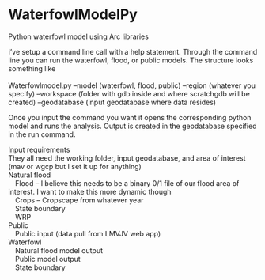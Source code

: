# WaterfowlModelPy
Python waterfowl model using Arc libraries

I’ve setup a command line call with a help statement.  Through the command line you can run the waterfowl, flood, or public models.  The structure looks something like
<br><br>Waterfowlmodel.py –model (waterfowl, flood, public) –region (whatever you specify) –workspace (folder with gdb inside and where scratchgdb will be created) –geodatabase (input geodatabase where data resides)

Once you input the command you want it opens the corresponding python model and runs the analysis.  Output is created in the geodatabase specified in the run command.

Input requirements<br>
They all need the working folder, input geodatabase, and area of interest (mav or wgcp but I set it up for anything)<br>
Natural flood<br>
	&emsp;Flood – I believe this needs to be a binary 0/1 file of our flood area of interest.  I want to make this more dynamic though<br>
	&emsp;Crops – Cropscape from whatever year<br>
	&emsp;State boundary<br>
	&emsp;WRP<br>
Public<br>
	&emsp;Public input (data pull from LMVJV web app)<br>
Waterfowl<br>
	&emsp;Natural flood model output<br>
	&emsp;Public model output<br>
	&emsp;State boundary<br>
